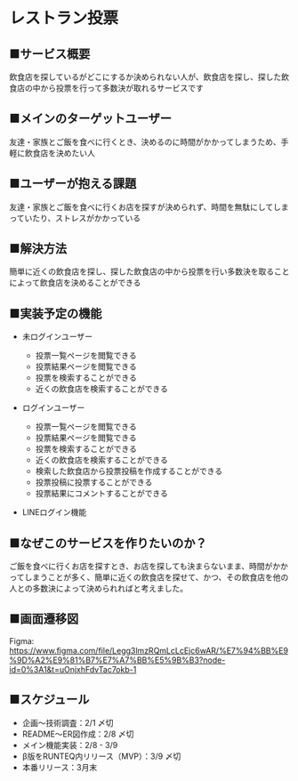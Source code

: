 # レストラン投票
## ■サービス概要
飲食店を探しているがどこにするか決められない人が、飲食店を探し、探した飲食店の中から投票を行って多数決が取れるサービスです

## ■メインのターゲットユーザー
友達・家族とご飯を食べに行くとき、決めるのに時間がかかってしまうため、手軽に飲食店を決めたい人

## ■ユーザーが抱える課題
友達・家族とご飯を食べに行くお店を探すが決められず、時間を無駄にしてしまっていたり、ストレスがかかっている

## ■解決方法
簡単に近くの飲食店を探し、探した飲食店の中から投票を行い多数決を取ることによって飲食店を決めることができる

## ■実装予定の機能
- 未ログインユーザー
  - 投票一覧ページを閲覧できる
  - 投票結果ページを閲覧できる
  - 投票を検索することができる
  - 近くの飲食店を検索することができる
- ログインユーザー
  - 投票一覧ページを閲覧できる
  - 投票結果ページを閲覧できる
  - 投票を検索することができる
  - 近くの飲食店を検索することができる
  - 検索した飲食店から投票投稿を作成することができる
  - 投票投稿に投票することができる
  - 投票結果にコメントすることができる

- LINEログイン機能

## ■なぜこのサービスを作りたいのか？
ご飯を食べに行くお店を探すとき、お店を探しても決まらないまま、時間がかかってしまうことが多く、簡単に近くの飲食店を探せて、かつ、その飲食店を他の人との多数決によって決められればと考えました。

## ■画面遷移図
Figma: https://www.figma.com/file/Legg3lmzRQmLcLcEjc6wAR/%E7%94%BB%E9%9D%A2%E9%81%B7%E7%A7%BB%E5%9B%B3?node-id=0%3A1&t=uOnjxhFdvTac7okb-1

## ■スケジュール
- 企画〜技術調査：2/1 〆切
- README〜ER図作成：2/8 〆切
- メイン機能実装：2/8 - 3/9
- β版をRUNTEQ内リリース（MVP）：3/9 〆切
- 本番リリース：3月末